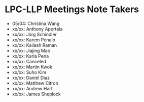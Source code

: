 # LPC-LLP Meetings Note Takers

- 05/04: Christina Wang
- xx/xx: Anthony Aportela
- xx/xx: Jörg Schindler
- xx/xx: Karem Penalo
- xx/xx: Kailash Raman
- xx/xx: Jiajing Mao
- xx/xx: Karla Pena
- xx/xx: Canceled
- xx/xx: Martin Kwok
- xx/xx: Suho Kim
- xx/xx: Daniel Diaz
- xx/xx: Matthew Citron
- xx/xx: Andrew Hart
- xx/xx: James Sheplock
